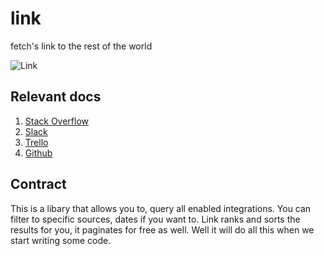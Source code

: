 # link
fetch's link to the rest of the world

![Link](https://imgur.com/2RUClFK.png)

## Relevant docs

1. [Stack Overflow](https://api.stackexchange.com/docs)
2. [Slack](https://api.slack.com/methods/search.messages)
3. [Trello](https://developer.atlassian.com/cloud/trello/guides/rest-api/api-introduction/#search)
4. [Github](https://docs.github.com/en/rest/reference/search)

## Contract

This is a libary that allows you to, query all enabled integrations. You can filter to specific sources, dates if you want to.
Link ranks and sorts the results for you, it paginates for free as well. Well it will do all this when we start writing
some code.
